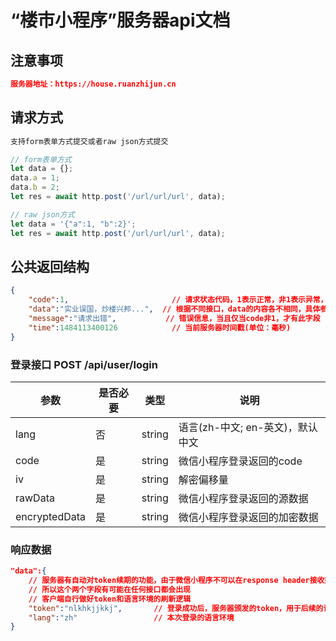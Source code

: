 # “楼市小程序”服务器api文档

## 注意事项
```json
服务器地址：https://house.ruanzhijun.cn
```

## 请求方式
```javascript
支持form表单方式提交或者raw json方式提交

// form表单方式
let data = {};
data.a = 1;
data.b = 2;
let res = await http.post('/url/url/url', data);

// raw json方式
let data = '{"a":1, "b":2}';
let res = await http.post('/url/url/url', data);
```

## 公共返回结构
```json
{	
	"code":1,						// 请求状态代码，1表示正常，非1表示异常，具体参考message
	"data":"实业误国，炒楼兴邦...",	// 根据不同接口，data的内容各不相同，具体参考各接口的文档
	"message":"请求出错",			// 错误信息，当且仅当code非1，才有此字段
	"time":1484113400126			// 当前服务器时间戳(单位：毫秒)
}
```

### 登录接口  POST   /api/user/login

参数			|是否必要		|类型			|说明
--				|--				|--				|--
lang			|否				|string			|语言(zh-中文; en-英文)，默认中文
code			|是				|string			|微信小程序登录返回的code
iv 				|是				|string			|解密偏移量
rawData			|是				|string			|微信小程序登录返回的源数据
encryptedData	|是				|string			|微信小程序登录返回的加密数据

### 响应数据
```json
"data":{
	// 服务器有自动对token续期的功能，由于微信小程序不可以在response header接收数据
	// 所以这个两个字段有可能在任何接口都会出现
	// 客户端自行做好token和语言环境的刷新逻辑
	"token":"nlkhkjjkkj",		// 登录成功后，服务器颁发的token，用于后续的请求
	"lang":"zh"					// 本次登录的语言环境
}
```
